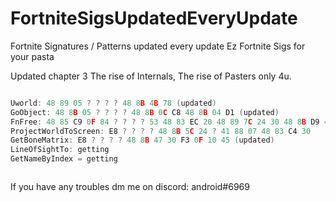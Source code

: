 # FortniteSigsUpdatedEveryUpdate
Fortnite Signatures / Patterns updated every update
Ez Fortnite Sigs for your pasta

Updated chapter 3
The rise of Internals, The rise of Pasters only 4u.
```cpp

Uworld: 48 89 05 ? ? ? ? 48 8B 4B 78 (updated)
GoObject: 48 8B 05 ? ? ? ? 48 8B 0C C8 48 8B 04 D1 (updated)
FnFree: 48 85 C9 0F 84 ? ? ? ? 53 48 83 EC 20 48 89 7C 24 30 48 8B D9 48 8B 3D ? ? ? ? 48 85 FF 0F 84 ? ? ? ? 48 8B 07 4C 8B 40 30 48 8D 05 ? ? ? ? 4C 3B C0 (updated)
ProjectWorldToScreen: E8 ? ? ? ? 48 8B 5C 24 ? 41 88 07 48 83 C4 30
GetBoneMatrix: E8 ? ? ? ? 48 8B 47 30 F3 0F 10 45 (updated)
LineOfSightTo: getting
GetNameByIndex = getting



```

If you have any troubles dm me on discord: android#6969
